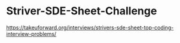 # Striver-SDE-Sheet-Challenge

https://takeuforward.org/interviews/strivers-sde-sheet-top-coding-interview-problems/
